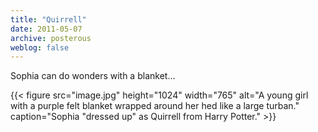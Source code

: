 ```yaml
---
title: "Quirrell"
date: 2011-05-07
archive: posterous
weblog: false
---
```


Sophia can do wonders with a blanket…

{{< figure 
	src="image.jpg" 
	height="1024" 
	width="765" 
	alt="A young girl with a purple felt blanket wrapped around her hed like a large turban." 
	caption="Sophia \"dressed up\" as Quirrell from Harry Potter." >}}
	
	
